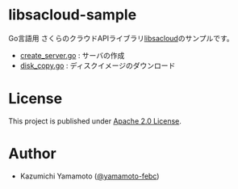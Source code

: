 # libsacloud-sample

Go言語用 さくらのクラウドAPIライブラリ[libsacloud](https://github.com/yamamoto-febc/libsacloud)のサンプルです。

  * [create_server.go](create_server.go) : サーバの作成
  * [disk_copy.go](disk_copy.go)     : ディスクイメージのダウンロード

# License

This project is published under [Apache 2.0 License](LICENSE).

# Author

* Kazumichi Yamamoto ([@yamamoto-febc](https://github.com/yamamoto-febc))
